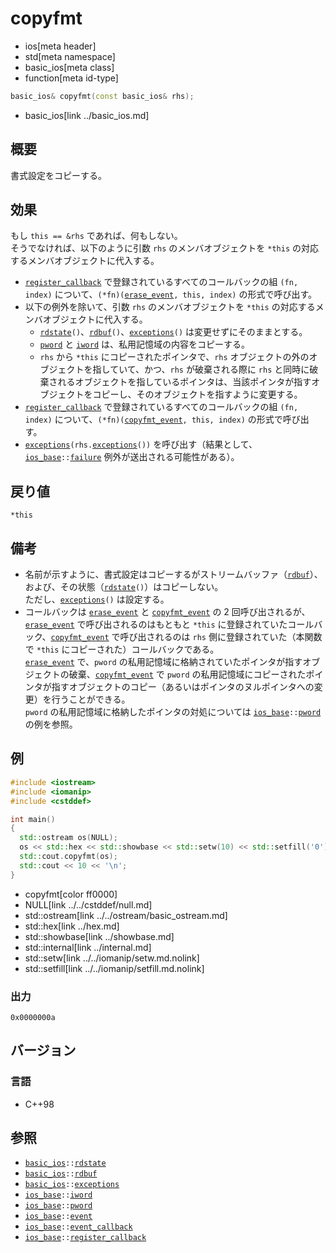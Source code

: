 # copyfmt
* ios[meta header]
* std[meta namespace]
* basic_ios[meta class]
* function[meta id-type]

```cpp
basic_ios& copyfmt(const basic_ios& rhs);
```
* basic_ios[link ../basic_ios.md]

## 概要
書式設定をコピーする。


## 効果
もし `this == &rhs` であれば、何もしない。  
そうでなければ、以下のように引数 `rhs` のメンバオブジェクトを `*this` の対応するメンバオブジェクトに代入する。

- [`register_callback`](../ios_base/register_callback.md) で登録されているすべてのコールバックの組 `(fn, index)` について、`(*fn)(`[`erase_event`](../ios_base/type-event.md)`, this, index)` の形式で呼び出す。
- 以下の例外を除いて、引数 `rhs` のメンバオブジェクトを `*this` の対応するメンバオブジェクトに代入する。
    - [`rdstate`](rdstate.md)`()`、[`rdbuf`](rdbuf.md)`()`、[`exceptions`](exceptions.md)`()` は変更せずにそのままとする。
    - [`pword`](../ios_base/pword.md) と [`iword`](../ios_base/iword.md) は、私用記憶域の内容をコピーする。
    - `rhs` から `*this` にコピーされたポインタで、`rhs` オブジェクトの外のオブジェクトを指していて、かつ、`rhs` が破棄される際に `rhs` と同時に破棄されるオブジェクトを指しているポインタは、当該ポインタが指すオブジェクトをコピーし、そのオブジェクトを指すように変更する。
- [`register_callback`](../ios_base/register_callback.md) で登録されているすべてのコールバックの組 `(fn, index)` について、`(*fn)(`[`copyfmt_event`](../ios_base/type-event.md)`, this, index)` の形式で呼び出す。
- [`exceptions`](exceptions.md)`(rhs.`[`exceptions`](exceptions.md)`())` を呼び出す（結果として、[`ios_base`](../ios_base.md)`::`[`failure`](../ios_base/failure.md) 例外が送出される可能性がある）。


## 戻り値
`*this`


## 備考
- 名前が示すように、書式設定はコピーするがストリームバッファ（[`rdbuf`](rdbuf.md)）、および、その状態（[`rdstate`](rdstate.md)`()`）はコピーしない。  
    ただし、[`exceptions`](exceptions.md)`()` は設定する。
- コールバックは [`erase_event`](../ios_base/type-event.md) と [`copyfmt_event`](../ios_base/type-event.md) の 2 回呼び出されるが、[`erase_event`](../ios_base/type-event.md) で呼び出されるのはもともと `*this` に登録されていたコールバック、[`copyfmt_event`](../ios_base/type-event.md) で呼び出されるのは `rhs` 側に登録されていた（本関数で `*this` にコピーされた）コールバックである。  
    [`erase_event`](../ios_base/type-event.md) で、`pword` の私用記憶域に格納されていたポインタが指すオブジェクトの破棄、[`copyfmt_event`](../ios_base/type-event.md) で `pword` の私用記憶域にコピーされたポインタが指すオブジェクトのコピー（あるいはポインタのヌルポインタへの変更）を行うことができる。  
    `pword` の私用記憶域に格納したポインタの対処については [`ios_base`](../ios_base.md)`::`[`pword`](../ios_base/pword.md) の例を参照。


## 例
```cpp
#include <iostream>
#include <iomanip>
#include <cstddef>

int main()
{
  std::ostream os(NULL);
  os << std::hex << std::showbase << std::setw(10) << std::setfill('0') << std::internal;
  std::cout.copyfmt(os);
  std::cout << 10 << '\n';
}
```
* copyfmt[color ff0000]
* NULL[link ../../cstddef/null.md]
* std::ostream[link ../../ostream/basic_ostream.md]
* std::hex[link ../hex.md]
* std::showbase[link ../showbase.md]
* std::internal[link ../internal.md]
* std::setw[link ../../iomanip/setw.md.nolink]
* std::setfill[link ../../iomanip/setfill.md.nolink]

### 出力
```
0x0000000a
```



## バージョン
### 言語
- C++98

## 参照
- [`basic_ios`](../basic_ios.md)`::`[`rdstate`](rdstate.md)
- [`basic_ios`](../basic_ios.md)`::`[`rdbuf`](rdbuf.md)
- [`basic_ios`](../basic_ios.md)`::`[`exceptions`](exceptions.md)
- [`ios_base`](../ios_base.md)`::`[`iword`](../ios_base/iword.md)
- [`ios_base`](../ios_base.md)`::`[`pword`](../ios_base/pword.md)
- [`ios_base`](../ios_base.md)`::`[`event`](../ios_base/type-event.md)
- [`ios_base`](../ios_base.md)`::`[`event_callback`](../ios_base/type-event_callback.md)
- [`ios_base`](../ios_base.md)`::`[`register_callback`](../ios_base/register_callback.md)
